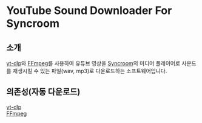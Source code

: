 # YouTube Sound Downloader For Syncroom
## 소개
[yt-dlp](https://github.com/yt-dlp/yt-dlp)와 [FFmpeg](https://ffmpeg.org/)를 사용하여 유튜브 영상을 [Syncroom](https://syncroom.yamaha.com/global/)의 미디어 플레이어로 사운드를 재생시킬 수 있는 파일(wav, mp3)로 다운로드하는 소프트웨어입니다.
## 의존성(자동 다운로드)
[yt-dlp](https://github.com/yt-dlp/yt-dlp)   
[FFmpeg](https://ffmpeg.org/)
